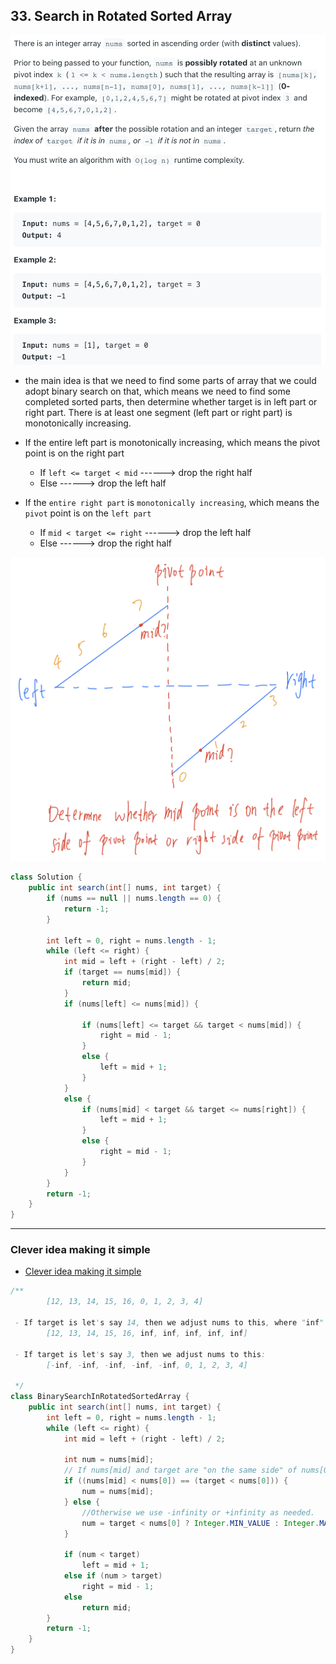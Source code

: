 ## 33. Search in Rotated Sorted Array
![](img/2022-05-22-21-09-41.png)

-  the main idea is that we need to find some parts of array that we could adopt
   binary search on that, which means we need to find some completed sorted parts, 
   then determine whether target is in left part or right part. There is at least one 
   segment (left part or right part) is monotonically increasing.

- If the entire left part is monotonically increasing, which means the pivot point is 
  on the right part
  - If `left <= target < mid` ------> drop the right half
  - Else ------> drop the left half
- If the `entire right part` is `monotonically increasing`, which means the `pivot` point 
  is on the `left part`
  - If `mid < target <= right` ------> drop the left half
  - Else ------> drop the right half

![](img/2022-05-23-13-09-22.png)

```java
class Solution {
    public int search(int[] nums, int target) {
        if (nums == null || nums.length == 0) {
            return -1;
        }

        int left = 0, right = nums.length - 1;
        while (left <= right) {
            int mid = left + (right - left) / 2;
            if (target == nums[mid]) {
                return mid;
            }
            if (nums[left] <= nums[mid]) {

                if (nums[left] <= target && target < nums[mid]) {
                    right = mid - 1;
                }
                else {
                    left = mid + 1;
                }
            }
            else {
                if (nums[mid] < target && target <= nums[right]) {
                    left = mid + 1;
                }
                else {
                    right = mid - 1;
                }
            }
        }
        return -1;
    }
}
```

---

### Clever idea making it simple
- [Clever idea making it simple](https://leetcode.com/problems/search-in-rotated-sorted-array/discuss/14435/clever-idea-making-it-simple)


```java
/**
        [12, 13, 14, 15, 16, 0, 1, 2, 3, 4]

 - If target is let's say 14, then we adjust nums to this, where "inf" means infinity:
        [12, 13, 14, 15, 16, inf, inf, inf, inf, inf]

 - If target is let's say 3, then we adjust nums to this:
        [-inf, -inf, -inf, -inf, -inf, 0, 1, 2, 3, 4]

 */
class BinarySearchInRotatedSortedArray {
    public int search(int[] nums, int target) {
        int left = 0, right = nums.length - 1;
        while (left <= right) {
            int mid = left + (right - left) / 2;

            int num = nums[mid];
            // If nums[mid] and target are "on the same side" of nums[0], we just take nums[mid].
            if ((nums[mid] < nums[0]) == (target < nums[0])) {
                num = nums[mid];
            } else {
                //Otherwise we use -infinity or +infinity as needed.
                num = target < nums[0] ? Integer.MIN_VALUE : Integer.MAX_VALUE;
            }

            if (num < target)
                left = mid + 1;
            else if (num > target)
                right = mid - 1;
            else
                return mid;
        }
        return -1;
    }
}
```